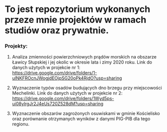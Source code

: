 <h1>To jest repozytorium wykonanych przeze mnie projektów w ramach studiów oraz prywatnie.</h1>

<h3>Projekty:</h3>

1. Analiza zmienności powierzchniowych prądów morskich na obszarze Ławicy Słupskiej i jej okolic w okresie lata i zimy 2020 roku.
   Link do danych użytych w projekcie nr 1: https://drive.google.com/drive/folders/1-ulNKFROcnJWogjdEOjpSG20oPk4RjdO?usp=sharing

2. Wyznaczenie typów osadów budujących dno brzegu przy miejscowości Mechelinki.
   Link do danych użytych w projekcie nr 2: https://drive.google.com/drive/folders/1Wyd5ps-ui08ylrgJr2J4eUs720Z528dM?usp=sharing

3. Wyznaczenie obszarów zagrożonych osuwiskami w gminie Kościelisko oraz porównanie otrzymanych wyników z danymi PIG-PIB dla tego regionu.
